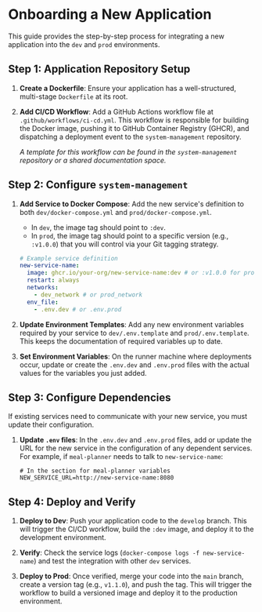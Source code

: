 # Onboarding a New Application

This guide provides the step-by-step process for integrating a new application into the `dev` and `prod` environments.

## Step 1: Application Repository Setup

1.  **Create a Dockerfile**: Ensure your application has a well-structured, multi-stage `Dockerfile` at its root.

2.  **Add CI/CD Workflow**: Add a GitHub Actions workflow file at `.github/workflows/ci-cd.yml`. This workflow is responsible for building the Docker image, pushing it to GitHub Container Registry (GHCR), and dispatching a deployment event to the `system-management` repository.

    *A template for this workflow can be found in the `system-management` repository or a shared documentation space.*

## Step 2: Configure `system-management`

1.  **Add Service to Docker Compose**: Add the new service's definition to both `dev/docker-compose.yml` and `prod/docker-compose.yml`.
    - In `dev`, the image tag should point to `:dev`.
    - In `prod`, the image tag should point to a specific version (e.g., `:v1.0.0`) that you will control via your Git tagging strategy.

    ```yaml
    # Example service definition
    new-service-name:
      image: ghcr.io/your-org/new-service-name:dev # or :v1.0.0 for prod
      restart: always
      networks:
        - dev_network # or prod_network
      env_file:
        - .env.dev # or .env.prod
    ```

2.  **Update Environment Templates**: Add any new environment variables required by your service to `dev/.env.template` and `prod/.env.template`. This keeps the documentation of required variables up to date.

3.  **Set Environment Variables**: On the runner machine where deployments occur, update or create the `.env.dev` and `.env.prod` files with the actual values for the variables you just added.

## Step 3: Configure Dependencies

If existing services need to communicate with your new service, you must update their configuration.

1.  **Update `.env` files**: In the `.env.dev` and `.env.prod` files, add or update the URL for the new service in the configuration of any dependent services. For example, if `meal-planner` needs to talk to `new-service-name`:
    ```
    # In the section for meal-planner variables
    NEW_SERVICE_URL=http://new-service-name:8080
    ```

## Step 4: Deploy and Verify

1.  **Deploy to Dev**: Push your application code to the `develop` branch. This will trigger the CI/CD workflow, build the `:dev` image, and deploy it to the development environment.

2.  **Verify**: Check the service logs (`docker-compose logs -f new-service-name`) and test the integration with other `dev` services.

3.  **Deploy to Prod**: Once verified, merge your code into the `main` branch, create a version tag (e.g., `v1.1.0`), and push the tag. This will trigger the workflow to build a versioned image and deploy it to the production environment.

